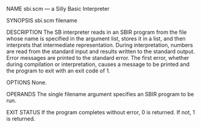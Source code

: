 NAME
sbi.scm — a Silly Basic Interpreter

SYNOPSIS
sbi.scm filename

DESCRIPTION
The SB interpreter reads in an SBIR program from the file whose name is
specified in the argument list, stores it in a list, and then interprets that intermediate
representation. During interpretation, numbers are read from the
standard input and results written to the standard output. Error messages
are printed to the standard error. The first error, whether during compilation
or interpretation, causes a message to be printed and the program to exit with
an exit code of 1.

OPTIONS
None.

OPERANDS
The single filename argument specifies an SBIR program to be run.

EXIT STATUS
If the program completes without error, 0 is returned. If not, 1 is returned.

